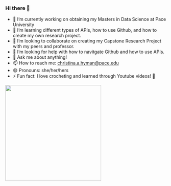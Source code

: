 ### Hi there 👋

- 🔭 I’m currently working on obtaining my Masters in Data Science at Pace University
- 🌱 I’m learning different types of APIs, how to use Github, and how to create my own research project.
- 👯 I’m looking to collaborate on creating my Capstone Research Project with my peers and professor.
- 🤔 I’m looking for help with how to navitgate Github and how to use APIs.
- 💬 Ask me about anything!
- 📫 How to reach me: christina.a.hyman@pace.edu
- 😄 Pronouns: she/her/hers
- ⚡ Fun fact: I love crocheting and learned through Youtube videos! 🧶

<img src="https://github.com/christina-hyman/christina-hyman/assets/120415306/4bbfef24-593a-437b-b06e-7349645d3ad2" width="300" />

<!--

-->

